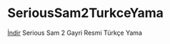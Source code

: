 # SeriousSam2TurkceYama
[İndir](https://github.com/Darkbloodking00/SeriousSam2TurkceYama/releases)
 Serious Sam 2 Gayri Resmi Türkçe Yama
 

